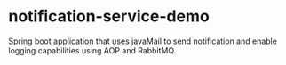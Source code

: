 # notification-service-demo
Spring boot application that uses javaMail to send notification and enable logging capabilities using AOP and RabbitMQ.
